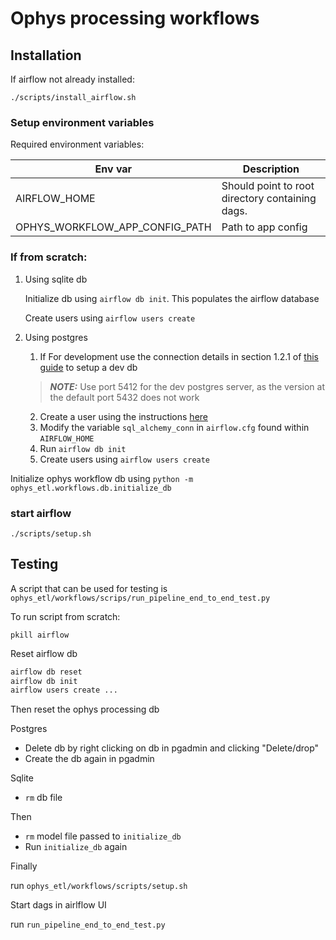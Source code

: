# Ophys processing workflows

## Installation

If airflow not already installed:

`./scripts/install_airflow.sh`

### Setup environment variables
    
Required environment variables:

| Env var                           | Description                                     |
|-----------------------------------|-------------------------------------------------|
| AIRFLOW_HOME                      | Should point to root directory containing dags. |
| OPHYS_WORKFLOW_APP_CONFIG_PATH    | Path to app config                              |

### If from scratch:
1. Using sqlite db

    Initialize db using `airflow db init`. This populates the airflow database

    Create users using `airflow users create`

2. Using postgres

   1. If For development use the connection details in section 1.2.1 of [this guide](http://confluence.corp.alleninstitute.org/pages/viewpage.action?pageId=60855687) to setup a dev db
   > **_NOTE:_**  Use port 5412 for the dev postgres server, as the version at the default port 5432 does not work

   2. Create a user using the instructions [here](https://airflow.apache.org/docs/apache-airflow/stable/howto/set-up-database.html#setting-up-a-postgresql-database)
   3. Modify the variable `sql_alchemy_conn` in `airflow.cfg` found within `AIRFLOW_HOME`
   4. Run `airflow db init`
   5. Create users using `airflow users create`
   
Initialize ophys workflow db using `python -m ophys_etl.workflows.db.initialize_db`

### start airflow

`./scripts/setup.sh`

## Testing

A script that can be used for testing is `ophys_etl/workflows/scrips/run_pipeline_end_to_end_test.py`

To run script from scratch:

`pkill airflow`

Reset airflow db
```bash
airflow db reset
airflow db init
airflow users create ...
```


Then reset the ophys processing db

Postgres 

- Delete db by right clicking on db in pgadmin and clicking "Delete/drop"
- Create the db again in pgadmin

Sqlite
- `rm` db file

Then
- `rm` model file passed to `initialize_db`
- Run `initialize_db` again

Finally 

run `ophys_etl/workflows/scripts/setup.sh`

Start dags in airlflow UI

run `run_pipeline_end_to_end_test.py`